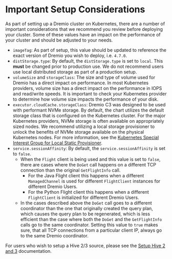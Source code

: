 # Important Setup Considerations

As part of setting up a Dremio cluster on Kubernetes, there are a number of important considerations that we recommend you review before deploying your cluster. Some of these values have an impact on the performance of your cluster and should be adjusted to your needs.

* `imageTag`: As part of setup, this value should be updated to reference the exact version of Dremio you wish to deploy, i.e. `4.7.0`.
* `distStorage.type`: By default, the `distStorage.type` is set to `local`. This **must** be changed prior to production use. We do not recommend users use local distributed storage as part of a production setup.
* `volumeSize` and `storageClass`: The size and type of volume used for Dremio has a direct impact on performance. In most Kubernetes providers, volume size has a direct impact on the performance in IOPS and read/write speeds. It is important to check your Kubernetes provider to determine how volume size impacts the performance of your disk.
* `executor.cloudCache.storageClass`: Dremio C3 was designed to be used with performant NVMe storage. By default, the chart utilizes the default storage class that is configured on the Kubernetes cluster. For the major Kubernetes providers, NVMe storage is often available on appropriately sized nodes. We recommend utilizing a local storage provisioner to unlock the benefits of NVMe storage available on the physical Kubernetes nodes. For more information, see the [Kubernetes Special Interest Group for Local Static Provisioner](https://github.com/kubernetes-sigs/sig-storage-local-static-provisioner).
* `service.sessionAffinity`: By default, the `service.sessionAffinity` is set to `false`.
  * When the `Flight` client is being used and this value is set to `false`, there are cases where the `DoGet` call happens on a different TCP connection than the original `GetFlightInfo` call.
    * For the Java Flight client this happens when a different `ManagedChannel` is used for different `FlightClient` instances for different Dremio Users.
    * For the Python Flight client this happens when a different `FlightClient` is initialized for different Dremio Users.
  * In the cases described above the `DoGet` call goes to a different coordinator than the one that originally created the query plan, which causes the query plan to be regenerated, which is less efficient than the case where both the `DoGet` and the `GetFlightInfo` calls go to the same coordinator.
Setting this value to `true` makes sure, that all TCP connections from a particular client IP, always go to the same Dremio coordinator.

For users who wish to setup a Hive 2/3 source, please see the [Setup Hive 2 and 3](./Setup-Hive-2-and-3.md) documentation.